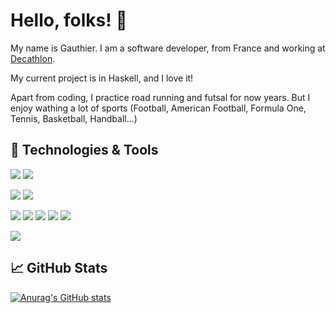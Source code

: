 # Hello, folks! 👋

My name is Gauthier. I am a software developer, from France and working at [Decathlon](www.decathlon.fr).

My current project is in Haskell, and I love it!

Apart from coding, I practice road running and futsal for now years. But I enjoy wathing a lot of sports (Football, American Football, Formula One, Tennis, Basketball, Handball...)

## 🔧 Technologies & Tools

![](https://img.shields.io/badge/Code-Haskell-informational?style=flat&logo=Haskell&logoColor=white&color=2bbc8a) ![](https://img.shields.io/badge/Code-OCaml-informational?style=flat&logo=OCaml&logoColor=white&color=2bbc8a) 

![](https://img.shields.io/badge/Editor-IntelliJIDEA-informational?style=flat&logo=IntelliJIDEA&logoColor=white&color=2bbc8a) ![](https://img.shields.io/badge/Editor-VS%20Code-informational?style=flat&logo=visualstudiocode&logoColor=white&color=2bbc8a) 

![](https://img.shields.io/badge/Tools-Docker-informational?style=flat&logo=Docker&logoColor=white&color=2bbc8a) ![](https://img.shields.io/badge/Tools-Kubernetes-informational?style=flat&logo=Kubernetes&logoColor=white&color=2bbc8a) ![](https://img.shields.io/badge/Tools-PostgreSQL-informational?style=flat&logo=PostgreSQL&logoColor=white&color=2bbc8a) ![](https://img.shields.io/badge/Tools-Postman-informational?style=flat&logo=Postman&logoColor=white&color=2bbc8a) ![](https://img.shields.io/badge/Tools-Jenkins-informational?style=flat&logo=Jenkins&logoColor=white&color=2bbc8a)

![](https://img.shields.io/badge/Doc-Hugo-informational?style=flat&logo=Hugo&logoColor=white&color=2bbc8a)

## 📈 GitHub Stats

[![Anurag's GitHub stats](https://github-readme-stats.vercel.app/api?username=gsebil08&count_private=true&show_icons=true&theme=onedark)](https://github.com/anuraghazra/github-readme-stats)

<!--
**gsebil08/gsebil08** is a ✨ _special_ ✨ repository because its `README.md` (this file) appears on your GitHub profile.

Here are some ideas to get you started:

- 🔭 I’m currently working on ...
- 🌱 I’m currently learning ...
- 👯 I’m looking to collaborate on ...
- 🤔 I’m looking for help with ...
- 💬 Ask me about ...
- 📫 How to reach me: ...
- 😄 Pronouns: ...
- ⚡ Fun fact: ...
-->
